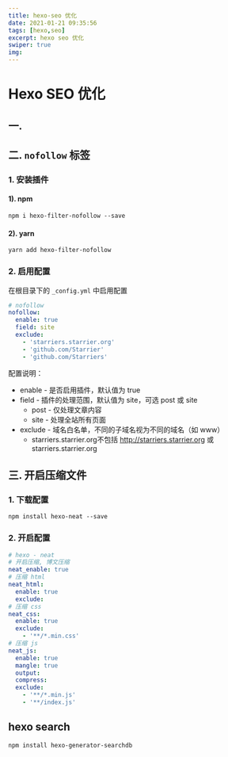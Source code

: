 ```yaml
---
title: hexo-seo 优化
date: 2021-01-21 09:35:56
tags: [hexo,seo]
excerpt: hexo seo 优化
swiper: true
img: 
---
```


# Hexo SEO  优化

## 一. 

## 二. `nofollow` 标签

### 1. 安装插件

#### 1). npm

```shell script
npm i hexo-filter-nofollow --save
```

#### 2). yarn

```shell script
yarn add hexo-filter-nofollow

```

### 2. 启用配置

在根目录下的 `_config.yml` 中启用配置

```yaml
# nofollow
nofollow:
  enable: true
  field: site
  exclude:
    - 'starriers.starrier.org'
    - 'github.com/Starrier'
    - 'github.com/Starriers'
```

配置说明：

- enable - 是否启用插件，默认值为 true
- field - 插件的处理范围，默认值为 site，可选 post 或 site
  - post - 仅处理文章内容
  - site - 处理全站所有页面
- exclude - 域名白名单，不同的子域名视为不同的域名（如 www）
  - starriers.starrier.org不包括 http://starriers.starrier.org 或 starriers.starrier.org

## 三. 开启压缩文件

### 1. 下载配置

```shell script
npm install hexo-neat --save
```

### 2. 开启配置

```yaml
# hexo - neat
# 开启压缩, 博文压缩
neat_enable: true
# 压缩 html
neat_html:
  enable: true
  exclude:
# 压缩 css
neat_css:
  enable: true
  exclude:
    - '**/*.min.css'
# 压缩 js
neat_js:
  enable: true
  mangle: true
  output:
  compress:
  exclude:
    - '**/*.min.js'
    - '**/index.js'
```

## hexo search

```shell script
npm install hexo-generator-searchdb
```
